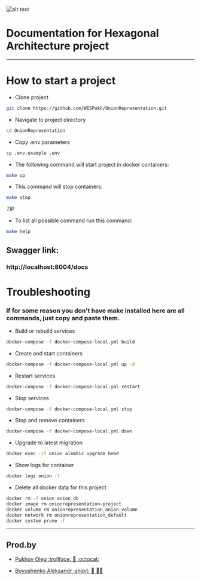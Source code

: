 ![alt text](https://static.tildacdn.com/tild3561-6163-4531-b662-383539366166/WIS_LOGO_white_NEW.svg)

# Documentation for Hexagonal Architecture project

---

# How to start a project

* Clone project

```bash
git clone https://github.com/WISPukh/OnionRepresentation.git 
```

* Navigate to project directory

```bash
cd OnionRepresentation
```

* Copy .env parameters

```bash
cp .env.example .env
```

* The following command will start project in docker containers:

```bash
make up
```

* This command will stop containers:

```bash
make stop
```

_TIP_

* To list all possible command run this command: 

```bash
make help
```

## Swagger link:

### **http://localhost:8004/docs**


# Troubleshooting

### If for some reason you don't have make installed here are all commands, just copy and paste them.

* Build or rebuild services

```bash
docker-compose -f docker-compose-local.yml build
```

* Create and start containers

```bash
docker-compose -f docker-compose-local.yml up -d
```

* Restart services

```bash
docker-compose -f docker-compose-local.yml restart
```

* Stop services

```bash
docker-compose -f docker-compose-local.yml stop
```

* Stop and remove containers

```bash
docker-compose -f docker-compose-local.yml down
```

* Upgrade to latest migration
	
```bash
docker exec -it onion alembic upgrade head
```

* Show logs for container

```bash
docker logs onion -f
```

* Delete all docker data for this project

```bash
docker rm -f onion onion_db
docker image rm onionrepresentation-project
docker volume rm onionrepresentation_onion_volume
docker network rm onionrepresentation_default
docker system prune -f
```

---

## Prod.by

+ [Pukhov Oleg :trollface: :exploding_head: :octocat:](https://t.me/JustFinn363)

+ [Boyushenko Aleksandr :shipit: :call_me_hand: :man_technologist:](https://t.me/SandrSX)
